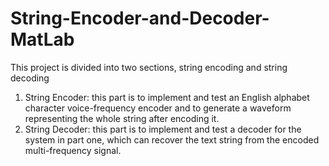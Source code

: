# String-Encoder-and-Decoder-MatLab
This project is divided into two sections, string encoding and string decoding
1. String Encoder: this part is to implement and test an English alphabet character voice-frequency encoder and to generate a waveform representing the whole string after encoding it.
2. String Decoder:  this part is to implement and test a decoder for the system in part one, which can recover the text string from the encoded multi-frequency signal.
